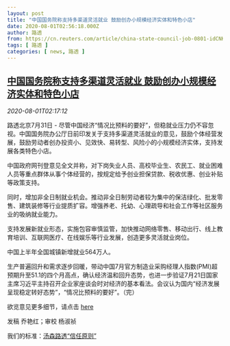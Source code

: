 ```yaml
---
layout: post
title: "中国国务院称支持多渠道灵活就业 鼓励创办小规模经济实体和特色小店"
date: 2020-08-01T02:56:18.000Z
author: 路透
from: https://cn.reuters.com/article/china-state-council-job-0801-idCNKCS24X3DJ
tags: [ 路透 ]
categories: [ news, 路透 ]
---
```

<!--1596250578000-->
[中国国务院称支持多渠道灵活就业 鼓励创办小规模经济实体和特色小店](https://cn.reuters.com/article/china-state-council-job-0801-idCNKCS24X3DJ)
------

<div>
<div><i>2020-08-01T02:17:12</i></div><div class="StandardArticleBody_body"><p>路透北京7月31日 - 尽管中国经济“情况比预料的要好”，但稳就业压力仍不容忽视。中国国务院办公厅日前印发关于支持多渠道灵活就业的意见，鼓励个体经营发展，鼓励劳动者创办投资小、见效快、易转型、风险小的小规模经济实体，支持发展各类特色小店。 </p><p>中国政府网刊登意见全文并称，对下岗失业人员、高校毕业生、农民工、就业困难人员等重点群体从事个体经营的，按规定给予创业担保贷款、税收优惠、创业补贴等政策支持。 </p><p>同时，增加非全日制就业机会。推动非全日制劳动者较为集中的保洁绿化、批发零售、建筑装修等行业提质扩容。增强养老、托幼、心理疏导和社会工作等社区服务业的吸纳就业能力。 </p><p>支持发展新就业形态，实施包容审慎监管，加快推动网络零售、移动出行、线上教育培训、互联网医疗、在线娱乐等行业发展，创造更多灵活就业岗位。 </p><p>中国上半年全国城镇新增就业564万人。     </p><p>生产普遍回升和需求逐步回暖，带动中国7月官方制造业采购经理人指数(PMI)超预期升至51.1的四个月高点，确认经济温和回升态势，也进一步验证7月21日国家主席习近平主持召开企业家座谈会时对经济的基本看法。会议认为国内“经济发展呈现稳定转好态势”，“情况比预料的要好”。（完） </p><p>欲览意见更多细节，请点击 <a href="http://www.gov.cn/zhengce/content/2020-07/31/content_5531613.htm">here</a>  </p><div class="Attribution_container"><div class="Attribution_attribution"><p class="Attribution_content">发稿 乔艳红；审校 杨淑祯 </p></div></div><div class="StandardArticleBody_trustBadgeContainer"><span class="StandardArticleBody_trustBadgeTitle">我们的标准：</span><span class="trustBadgeUrl"><a href="https://www.thomsonreuters.cn/content/dam/openweb/documents/pdf/china/brochures/about-us-1.pdf">汤森路透“信任原则”</a></span></div></div>
</div>
